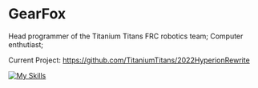 GearFox
================

Head programmer of the Titanium Titans FRC robotics team; Computer enthutiast;

Current Project:
https://github.com/TitaniumTitans/2022HyperionRewrite

[![My Skills](https://skillicons.dev/icons?i=java,py,c,html,css,discord,bots,git,raspberrypi,arduino,linux,vscode&perline=4)](https://skillicons.dev)
